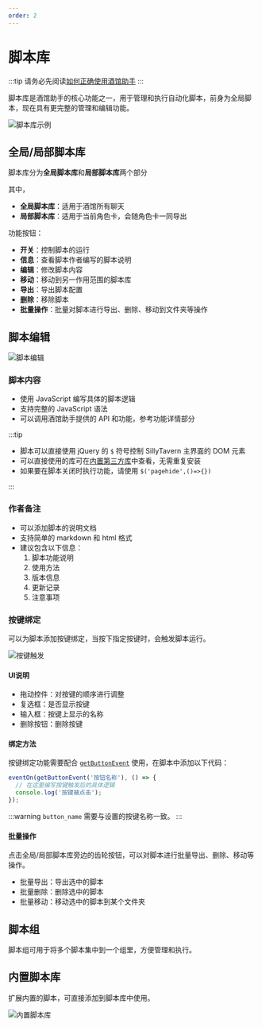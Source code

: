 ```yaml
---
order: 2
---
```


# 脚本库

:::tip
请务必先阅读[如何正确使用酒馆助手](/guide/基本用法/如何正确使用酒馆助手.md)
:::

脚本库是酒馆助手的核心功能之一，用于管理和执行自动化脚本，前身为全局脚本，现在具有更完整的管理和编辑功能。

![脚本库示例](/脚本库.jpg)

## 全局/局部脚本库

脚本库分为**全局脚本库**和**局部脚本库**两个部分

其中，

- **全局脚本库**：适用于酒馆所有聊天
- **局部脚本库**：适用于当前角色卡，会随角色卡一同导出

功能按钮：

- **开关**：控制脚本的运行
- **信息**：查看脚本作者编写的脚本说明
- **编辑**：修改脚本内容
- **移动**：移动到另一作用范围的脚本库
- **导出**：导出脚本配置
- **删除**：移除脚本
- **批量操作**：批量对脚本进行导出、删除、移动到文件夹等操作

## 脚本编辑

![脚本编辑](/脚本编辑.jpg)

### 脚本内容

- 使用 JavaScript 编写具体的脚本逻辑
- 支持完整的 JavaScript 语法
- 可以调用酒馆助手提供的 API 和功能，参考功能详情部分

:::tip

- 脚本可以直接使用 jQuery 的 `$` 符号控制 SillyTavern 主界面的 DOM 元素
- 可以直接使用的库可在[内置第三方库](/guide/功能详情/其他辅助功能/内置第三方库)中查看，无需重复安装
- 如果要在脚本关闭时执行功能，请使用 `$('pagehide',()=>{})`

:::

### 作者备注

- 可以添加脚本的说明文档
- 支持简单的 markdown 和 html 格式
- 建议包含以下信息：
  1. 脚本功能说明
  2. 使用方法
  3. 版本信息
  4. 更新记录
  5. 注意事项

### 按键绑定

可以为脚本添加按键绑定，当按下指定按键时，会触发脚本运行。

![按键触发](/按键触发.jpg)

#### UI说明

- 拖动控件：对按键的顺序进行调整
- 复选框：是否显示按键
- 输入框：按键上显示的名称
- 删除按钮：删除按键

#### 绑定方法

按键绑定功能需要配合 [`getButtonEvent`](/guide/功能详情/脚本按钮) 使用，在脚本中添加以下代码：

```javascript
eventOn(getButtonEvent('按钮名称'), () => {
  // 在这里编写按键触发后的具体逻辑
  console.log('按键被点击');
});
```

:::warning
`button_name` 需要与设置的按键名称一致。
:::

#### 批量操作

点击全局/局部脚本库旁边的齿轮按钮，可以对脚本进行批量导出、删除、移动等操作。

- 批量导出：导出选中的脚本
- 批量删除：删除选中的脚本
- 批量移动：移动选中的脚本到某个文件夹

## 脚本组

脚本组可用于将多个脚本集中到一个组里，方便管理和执行。

## 内置脚本库

扩展内置的脚本，可直接添加到脚本库中使用。

![内置脚本库](/内置脚本库.jpg)
